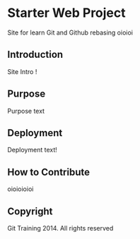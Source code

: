 
# Starter Web Project

Site for learn Git and Github
rebasing oioioi

## Introduction

Site Intro !

## Purpose

Purpose text

## Deployment

Deployment text!

## How to Contribute

oioioioioi

## Copyright

Git Training 2014. All rights reserved


